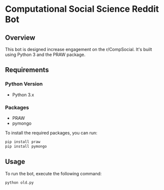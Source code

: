 # Computational Social Science Reddit Bot

## Overview

This bot is designed increase engagement on the r/CompSocial. It's built using Python 3 and the PRAW package.

## Requirements

### Python Version

- Python 3.x

### Packages

- PRAW
- pymongo

To install the required packages, you can run:

```bash
pip install praw
pip install pymongo
```


## Usage

To run the bot, execute the following command:

```bash
python old.py
```
